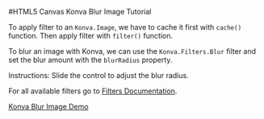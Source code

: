 
#HTML5 Canvas Konva Blur Image Tutorial

To apply filter to an `Konva.Image`, we have to cache it first with `cache()`
function. Then apply filter with `filter()` function.

To blur an image with Konva, we can use the `Konva.Filters.Blur` filter
and set the blur amount with the `blurRadius` property.

Instructions: Slide the control to adjust the blur radius.

For all available filters go to [Filters Documentation](http://konva.github.io/api/Konva.Filters.html).

<a class="jsbin-embed" href="http://jsbin.com/zokesi/1/embed?js,output">Konva Blur Image Demo</a><script src="http://static.jsbin.com/js/embed.js"></script>